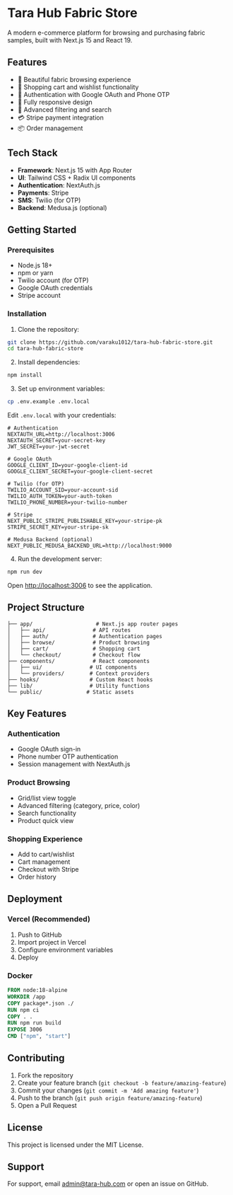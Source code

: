 # Tara Hub Fabric Store

A modern e-commerce platform for browsing and purchasing fabric samples, built with Next.js 15 and React 19.

## Features

- 🎨 Beautiful fabric browsing experience
- 🛒 Shopping cart and wishlist functionality
- 🔐 Authentication with Google OAuth and Phone OTP
- 📱 Fully responsive design
- 🎯 Advanced filtering and search
- 💳 Stripe payment integration
- 📦 Order management

## Tech Stack

- **Framework**: Next.js 15 with App Router
- **UI**: Tailwind CSS + Radix UI components
- **Authentication**: NextAuth.js
- **Payments**: Stripe
- **SMS**: Twilio (for OTP)
- **Backend**: Medusa.js (optional)

## Getting Started

### Prerequisites

- Node.js 18+ 
- npm or yarn
- Twilio account (for OTP)
- Google OAuth credentials
- Stripe account

### Installation

1. Clone the repository:
```bash
git clone https://github.com/varaku1012/tara-hub-fabric-store.git
cd tara-hub-fabric-store
```

2. Install dependencies:
```bash
npm install
```

3. Set up environment variables:
```bash
cp .env.example .env.local
```

Edit `.env.local` with your credentials:
```env
# Authentication
NEXTAUTH_URL=http://localhost:3006
NEXTAUTH_SECRET=your-secret-key
JWT_SECRET=your-jwt-secret

# Google OAuth
GOOGLE_CLIENT_ID=your-google-client-id
GOOGLE_CLIENT_SECRET=your-google-client-secret

# Twilio (for OTP)
TWILIO_ACCOUNT_SID=your-account-sid
TWILIO_AUTH_TOKEN=your-auth-token
TWILIO_PHONE_NUMBER=your-twilio-number

# Stripe
NEXT_PUBLIC_STRIPE_PUBLISHABLE_KEY=your-stripe-pk
STRIPE_SECRET_KEY=your-stripe-sk

# Medusa Backend (optional)
NEXT_PUBLIC_MEDUSA_BACKEND_URL=http://localhost:9000
```

4. Run the development server:
```bash
npm run dev
```

Open [http://localhost:3006](http://localhost:3006) to see the application.

## Project Structure

```
├── app/                    # Next.js app router pages
│   ├── api/               # API routes
│   ├── auth/              # Authentication pages
│   ├── browse/            # Product browsing
│   ├── cart/              # Shopping cart
│   └── checkout/          # Checkout flow
├── components/            # React components
│   ├── ui/               # UI components
│   └── providers/        # Context providers
├── hooks/                # Custom React hooks
├── lib/                  # Utility functions
└── public/              # Static assets
```

## Key Features

### Authentication
- Google OAuth sign-in
- Phone number OTP authentication
- Session management with NextAuth.js

### Product Browsing
- Grid/list view toggle
- Advanced filtering (category, price, color)
- Search functionality
- Product quick view

### Shopping Experience
- Add to cart/wishlist
- Cart management
- Checkout with Stripe
- Order history

## Deployment

### Vercel (Recommended)

1. Push to GitHub
2. Import project in Vercel
3. Configure environment variables
4. Deploy

### Docker

```dockerfile
FROM node:18-alpine
WORKDIR /app
COPY package*.json ./
RUN npm ci
COPY . .
RUN npm run build
EXPOSE 3006
CMD ["npm", "start"]
```

## Contributing

1. Fork the repository
2. Create your feature branch (`git checkout -b feature/amazing-feature`)
3. Commit your changes (`git commit -m 'Add amazing feature'`)
4. Push to the branch (`git push origin feature/amazing-feature`)
5. Open a Pull Request

## License

This project is licensed under the MIT License.

## Support

For support, email admin@tara-hub.com or open an issue on GitHub.
